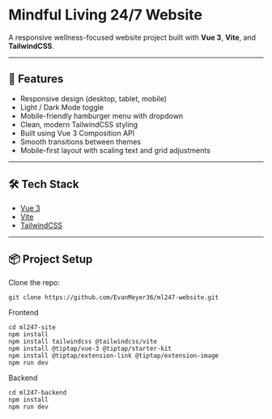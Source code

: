 # Mindful Living 24/7 Website

A responsive wellness-focused website project built with **Vue 3**, **Vite**, and **TailwindCSS**.

---

## 🚀 Features

- Responsive design (desktop, tablet, mobile)
- Light / Dark Mode toggle
- Mobile-friendly hamburger menu with dropdown
- Clean, modern TailwindCSS styling
- Built using Vue 3 Composition API
- Smooth transitions between themes
- Mobile-first layout with scaling text and grid adjustments

---

## 🛠 Tech Stack

- [Vue 3](https://vuejs.org/)
- [Vite](https://vitejs.dev/)
- [TailwindCSS](https://tailwindcss.com/)

---

## 📦 Project Setup

Clone the repo:

```
git clone https://github.com/EvanMeyer36/ml247-website.git

```

Frontend
```
cd ml247-site
npm install
npm install tailwindcss @tailwindcss/vite
npm install @tiptap/vue-3 @tiptap/starter-kit
npm install @tiptap/extension-link @tiptap/extension-image
npm run dev
```
Backend
```
cd ml247-backend
npm install
npm run dev
```
